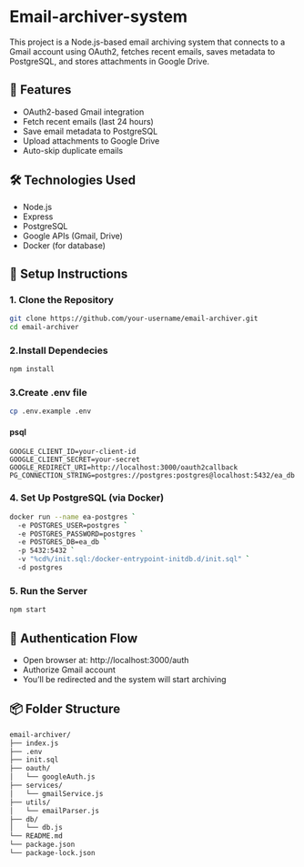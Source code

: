 # Email-archiver-system

This project is a Node.js-based email archiving system that connects to a Gmail account using OAuth2, fetches recent emails, saves metadata to PostgreSQL, and stores attachments in Google Drive.

## 🔧 Features
- OAuth2-based Gmail integration
- Fetch recent emails (last 24 hours)
- Save email metadata to PostgreSQL
- Upload attachments to Google Drive
- Auto-skip duplicate emails

## 🛠 Technologies Used
- Node.js
- Express
- PostgreSQL
- Google APIs (Gmail, Drive)
- Docker (for database)

## 🚀 Setup Instructions

### 1. Clone the Repository
```bash
git clone https://github.com/your-username/email-archiver.git
cd email-archiver
```

### 2.Install Dependecies
```bash
npm install
```

### 3.Create .env file
```bash
cp .env.example .env
```
#### psql
```
GOOGLE_CLIENT_ID=your-client-id
GOOGLE_CLIENT_SECRET=your-secret
GOOGLE_REDIRECT_URI=http://localhost:3000/oauth2callback
PG_CONNECTION_STRING=postgres://postgres:postgres@localhost:5432/ea_db
```

### 4. Set Up PostgreSQL (via Docker)
```bash
docker run --name ea-postgres `
  -e POSTGRES_USER=postgres `
  -e POSTGRES_PASSWORD=postgres `
  -e POSTGRES_DB=ea_db `
  -p 5432:5432 `
  -v "%cd%/init.sql:/docker-entrypoint-initdb.d/init.sql" `
  -d postgres
```

### 5. Run the Server
```bash
npm start
```

## 🔐 Authentication Flow
- Open browser at: http://localhost:3000/auth
- Authorize Gmail account
- You’ll be redirected and the system will start archiving

## 📦 Folder Structure
```bash
email-archiver/
├── index.js
├── .env
├── init.sql
├── oauth/
│   └── googleAuth.js
├── services/
│   └── gmailService.js
├── utils/
│   └── emailParser.js
├── db/
│   └── db.js
└── README.md
└── package.json
└── package-lock.json
```

